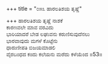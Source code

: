 +++
title = "೦೫೩ ಹಾರಲತಿಶಯ ತೃಷ್ಣೆ"

+++
ಹಾರಲತಿಶಯ ತೃಷ್ಣೆ ನಾಶಕೆ  
ಕಾರಣವಲೇ ಮಾವ ವರವಿದು  
ಭಾರಿಯಾದರೆ ಬೇಡ ಲಘುವನು ಕರುಣಿಸುವುದೆನಲು  
ಭಾರವಾವುದು ಮಗಳೆ ಕೊಟ್ಟೆನು  
ಧಾರುಣೀಪತಿ ಬಿಜಯಮಾಡಲಿ  
ವೈರಬಂಧದ ಕಂದು ಕಲೆಯನು ಮರೆದು ಕಳೆಯೆಂದ     ॥53॥